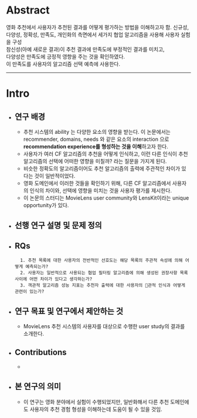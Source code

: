 # Abstract

영화 추천에서 사용자가 추천된 결과를 어떻게 평가하는 방법을 이해하고자 함. 
신규성, 다양성, 정확성, 만족도, 개인화의 측면에서 세가지 협업 알고리즘을 사용해 사용자 실험을 구성  
참신성(아예 새로운 결과)이 추천 결과에 만족도에 부정적인 결과를 미치고,  
다양성은 만족도에 긍정적 영향을 주는 것을 확인하였다.   
이 만족도를 사용자의 알고리즘 선택 예측에 사용한다.   

---
# Intro

- ## 연구 배경
	- 추천 시스템의 ability 는 다양한 요소의 영향을 받는다. 이 논문에서는 recommender, domains, needs 와 같은 요소의 interaction 으로 **recommendation experience를 형성하는 것을 이해**하고자 한다. 
	- 사용자가 여러 CF 알고리즘의 추천을 어떻게 인식하고, 이런 다른 인식이 추천 알고리즘의 선택에 어떠한 영향을 미칠까? 라는 질문을 가지게 된다. 
	- 비슷한 정확도의 알고리즘이어도 추천 알고리즘의 출력에 주관적인 차이가 있다는 것이 일반적이었다. 
	- 영화 도메인에서 이러한 것들을 확인하기 위해, 다른 CF 알고리즘에서 사용자의 인식의 차이와, 선택에 영향을 미치는 것을 사용자 평가를 제시한다.
	- 이 논문의 스터디는 MovieLens user community와 LensKit이라는 unique opportunity가 있다. 
- ## 선행 연구 설명 및 문제 정의
- ## RQs
		1. 추천 목록에 대한 사용자의 전반적인 선호도는 해당 목록의 주관적 속성에 의해 어떻게 예측되는가?
		2. 사용자는 일반적으로 사용되는 협업 필터링 알고리즘에 의해 생성된 권장사항 목록 사이에 어떤 차이가 있다고 생각하는가?
		3. 객관적 알고리즘 성능 지표는 추천자 출력에 대한 사용자의 관적 인식과 어떻게 관련이 있는가?
- ## 연구 목표 및 연구에서 제안하는 것
	- MovieLens 추천 시스템의 사용자를 대상으로 수행한 user study의 결과를 소개한다. 
- ## Contributions 
	- 
- ## 본 연구의 의미
	- 이 연구는 영화 분야에서 실험이 수행되었지만, 일반화해서 다른 추천 도메인에도 사용자의 추천 경험 형성을 이해하는데 도움이 될 수 있을 것임.